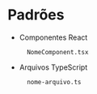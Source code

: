 # Padrões

- Componentes React

        NomeComponent.tsx

- Arquivos TypeScript

        nome-arquivo.ts